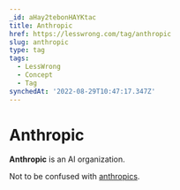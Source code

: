 ```yaml
---
_id: aHay2tebonHAYKtac
title: Anthropic
href: https://lesswrong.com/tag/anthropic
slug: anthropic
type: tag
tags:
  - LessWrong
  - Concept
  - Tag
synchedAt: '2022-08-29T10:47:17.347Z'
---
```

# Anthropic

**Anthropic** is an AI organization.

Not to be confused with [anthropics](anthropics).